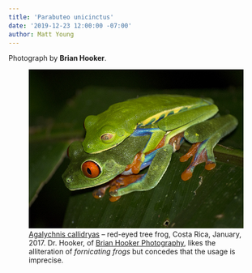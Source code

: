 ```yaml
---
title: 'Parabuteo unicinctus'
date: '2019-12-23 12:00:00 -07:00'
author: Matt Young
---
```

Photograph by **Brian Hooker**.

<figure>
<img src="/uploads/2019/Hooker_Frogs.jpg" alt="Red-eyed tree frog"/>
<figcaption><a href="https://www.allaboutbirds.org/guide/Harriss_Hawk/overview#">Agalychnis callidryas</a> &ndash; red-eyed tree frog, Costa Rica, January, 2017.  Dr. Hooker, of <a href="http://www.brianhookerphotography.com/">Brian Hooker Photography</a>, likes the alliteration of <i>fornicating frogs</i> but concedes that the usage is imprecise.
</figcaption>
</figure>
